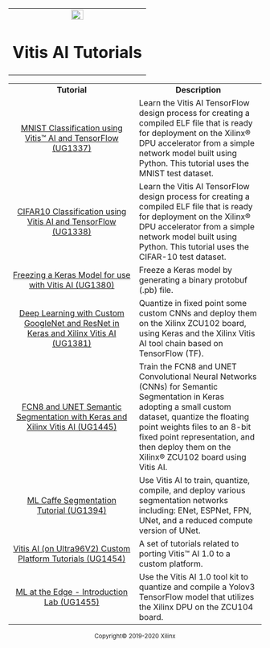 <table width="100%">
  <tr width="100%">
    <td align="center"><img src="https://www.xilinx.com/content/dam/xilinx/imgs/press/media-kits/corporate/xilinx-logo.png" width="30%"/><h1>Vitis AI Tutorials</h1>
    </td>
 </tr>
 </table>

 <table style="width:100%">
 <tr>
 <td width="50%" align="center"><b>Tutorial</b></td>
 <td width="50%" align="center"><b>Description</b></td>
 </tr>
 <tr>
 <td align="center"><a href="https://github.com/Xilinx/Vitis-AI-Tutorials/tree/MNIST-Classification-TensorFlow">MNIST Classification using Vitis&trade; AI and TensorFlow (UG1337)</a></td>
 <td>
Learn the Vitis AI TensorFlow design process for creating a compiled ELF file that is ready for deployment on the Xilinx&reg; DPU accelerator from a simple network model built using Python. This tutorial uses the MNIST test dataset.</td>
 </tr><tr>
 <td align="center"><a href="https://github.com/Xilinx/Vitis-AI-Tutorials/tree/CIFAR10-Classification-with-TensorFlow">CIFAR10 Classification using Vitis AI and TensorFlow (UG1338)</a></td>
 <td>
Learn the Vitis AI TensorFlow design process for creating a compiled ELF file that is ready for deployment on the Xilinx&reg; DPU accelerator from a simple network model built using Python. This tutorial uses the CIFAR-10 test dataset.</td>
 </tr>
 <tr>
 <td align="center"><a href="https://github.com/Xilinx/Vitis-AI-Tutorials/tree/Keras-Freeze-with-Vitis-AI">Freezing a Keras Model for use with Vitis AI (UG1380)</a></td>
 <td>
 Freeze a Keras model by generating a binary protobuf (.pb) file.</tr>
 <tr> <td align="center"><a href="https://github.com/Xilinx/Vitis-AI-Tutorials/tree/Keras-GoogleNet-ResNet">Deep Learning with Custom GoogleNet and ResNet in Keras and Xilinx Vitis AI (UG1381)</a></td>
 <td>
Quantize in fixed point some custom CNNs and deploy them on the Xilinx ZCU102 board, using Keras and the Xilinx Vitis AI tool chain based on TensorFlow (TF).</tr>
<tr>
 <td align="center"><a href="https://github.com/Xilinx/Vitis-AI-Tutorials/tree/VAI-KERAS-FCN8-SEMSEG">FCN8 and UNET Semantic Segmentation with Keras and Xilinx Vitis AI (UG1445)</td>
 <td>Train the FCN8 and UNET Convolutional Neural Networks (CNNs) for Semantic Segmentation in Keras adopting a small custom dataset, quantize the floating point weights files to an 8-bit fixed point representation, and then deploy them on the Xilinx® ZCU102 board using Vitis AI.</td></tr>
 <tr> <td align="center"><a href="https://github.com/Xilinx/Vitis-AI-Tutorials/tree/ML-Caffe-Segmentation-Tutorial">ML Caffe Segmentation Tutorial (UG1394)</a></td>
 <td>Use Vitis AI to train, quantize, compile, and deploy various segmentation networks including: ENet, ESPNet, FPN, UNet, and a reduced compute version of UNet.</td></tr>
 <tr><td align="center"><a href="https://github.com/Xilinx/Vitis-AI-Tutorials/tree/Vitis-AI-Custom-Platform">Vitis AI (on Ultra96V2) Custom Platform Tutorials (UG1454)</a></td><td>A set of tutorials related to porting Vitis™ AI 1.0 to a custom platform.</td></tr>
 <tr><td align="center"><a href="https://github.com/Xilinx/Vitis-AI-Tutorials/tree/ML-at-Edge-yolov3">ML at the Edge - Introduction Lab (UG1455)</a></td><td>Use the Vitis AI 1.0 tool kit to quantize and compile a Yolov3 TensorFlow model that utilizes the Xilinx DPU on the ZCU104 board. 
 </table>

<p align="center"><sup>Copyright&copy; 2019-2020 Xilinx</sup></p>
